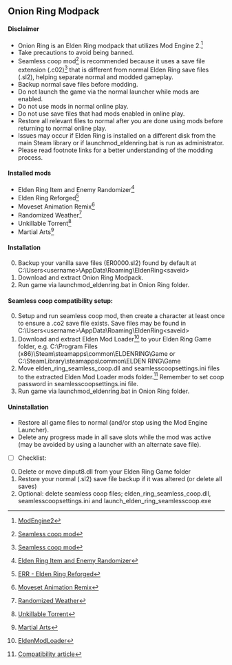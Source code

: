 ## Onion Ring Modpack


#### Disclaimer

- Onion Ring is an Elden Ring modpack that utilizes Mod Engine 2.[^0]
- Take precautions to avoid being banned.
- Seamless coop mod[^1] is recommended because it uses a save file extension (.c02)[^1] that is different from normal Elden Ring save files (.sl2), helping separate normal and modded gameplay.
- Backup normal save files before modding.
- Do not launch the game via the normal launcher while mods are enabled.
- Do not use mods in normal online play.
- Do not use save files that had mods enabled in online play.
- Restore all relevant files to normal after you are done using mods before returning to normal online play.
- Issues may occur if Elden Ring is installed on a different disk from the main Steam library or if launchmod_eldenring.bat is run as administrator.
- Please read footnote links for a better understanding of the modding process.

#### Installed mods

- Elden Ring Item and Enemy Randomizer[^2]
- Elden Ring Reforged[^3]
- Moveset Animation Remix[^4]
- Randomized Weather[^5]
- Unkillable Torrent[^6]
- Martial Arts[^7]

#### Installation

0. Backup your vanilla save files (ER0000.sl2) found by default at C:\Users\<username>\AppData\Roaming\EldenRing\<saveid>
1. Download and extract Onion Ring Modpack.
2. Run game via launchmod_eldenring.bat in Onion Ring folder.

#### Seamless coop compatibility setup:

0. Setup and run seamless coop mod, then create a character at least once to ensure a .co2 save file exists. Save files may be found in C:\Users\<username>\AppData\Roaming\EldenRing\<saveid>
1. Download and extract Elden Mod Loader[^8] to your Elden Ring Game folder, e.g. C:\Program Files (x86)\Steam\steamapps\common\ELDENRING\Game or C:\SteamLibrary\steamapps\common\ELDEN RING\Game
3. Move elden_ring_seamless_coop.dll and seamlesscoopsettings.ini files to the extracted Elden Mod Loader mods folder.[^9] Remember to set coop password in seamlesscoopsettings.ini file.
4. Run game via launchmod_eldenring.bat in Onion Ring folder.

#### Uninstallation

- Restore all game files to normal (and/or stop using the Mod Engine Launcher).
- Delete any progress made in all save slots while the mod was active (may be avoided by using a launcher with an alternate save file). 
- [ ] Checklist:
0. Delete or move dinput8.dll from your Elden Ring Game folder
1. Restore your normal (.sl2) save file backup if it was altered (or delete all saves)
2. Optional: delete seamless coop files; elden_ring_seamless_coop.dll, seamlesscoopsettings.ini and launch_elden_ring_seamlesscoop.exe

[^0]: [ModEngine2](https://github.com/soulsmods/ModEngine2/releases)
[^1]: [Seamless coop mod](https://www.nexusmods.com/eldenring/mods/510)
[^2]: [Elden Ring Item and Enemy Randomizer](https://www.nexusmods.com/eldenring/mods/428)
[^3]: [ERR - Elden Ring Reforged](https://www.nexusmods.com/eldenring/mods/541)
[^4]: [Moveset Animation Remix](https://www.nexusmods.com/eldenring/mods/920)
[^5]: [Randomized Weather](https://www.nexusmods.com/eldenring/mods/2077)
[^6]: [Unkillable Torrent](https://www.nexusmods.com/eldenring/mods/1008)
[^7]: [Martial Arts](https://www.nexusmods.com/eldenring/mods/2051)
[^8]: [EldenModLoader](https://www.nexusmods.com/eldenring/mods/117)
[^9]: [Compatibility article](https://www.nexusmods.com/eldenring/articles/94)
